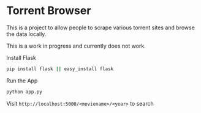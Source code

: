 # Torrent Browser

This is a project to allow people to scrape various torrent sites and browse the data locally.

This is a work in progress and currently does not work.

Install Flask  
```sh
pip install flask || easy_install flask
```

Run the App  
```sh
python app.py
```

Visit `http://localhost:5000/<moviename>/<year>` to search